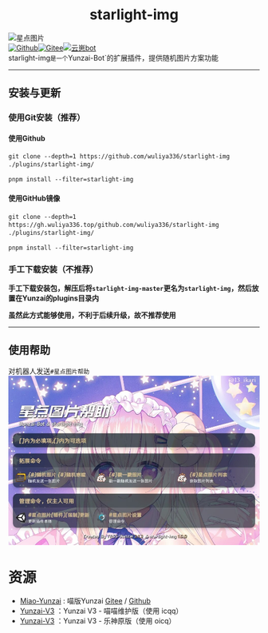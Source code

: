 # <center>starlight-img</center>

![星点图片](https://count.wuliya.cn/?name=starlight-img)<br>
[![Github](https://img.shields.io/badge/Github-星点图片-black?style=flat-square&logo=github)](https://github.com/wuliya336/starlight-img)[![Gitee](https://img.shields.io/badge/Gitee-星点图片-black?style=flat-square&logo=gitee)](https://github.com/wuliya336/starlight-img)[![云崽bot](https://img.shields.io/badge/云崽-v3.0.0-black?style=flat-square&logo=dependabot)](https://gitee.com/Le-niao/Yunzai-Bot)<br>
starlight-img`是一个`Yunzai-Bot`的扩展插件，提供随机图片方案功能<br>

---

## 安装与更新

### 使用Git安装（推荐）

#### **使用Github**

```
git clone --depth=1 https://github.com/wuliya336/starlight-img ./plugins/starlight-img/
```

```
pnpm install --filter=starlight-img
```

#### **使用GitHub镜像**

```
git clone --depth=1 https://gh.wuliya336.top/github.com/wuliya336/starlight-img ./plugins/starlight-img/
```

```
pnpm install --filter=starlight-img
```

### 手工下载安装（不推荐）

**手工下载安装包，解压后将`starlight-img-master`更名为`starlight-img`，然后放置在Yunzai的plugins目录内<br>**

**虽然此方式能够使用，不利于后续升级，故不推荐使用<br>**

---

## 使用帮助

对机器人发送`#星点图片帮助`
![星点图片帮助](./resources/help.jpg)

# 资源

- [Miao-Yunzai](https://github.com/yoimiya-kokomi/Miao-Yunzai) : 喵版Yunzai [Gitee](https://gitee.com/yoimiya-kokomi/Miao-Yunzai)
  / [Github](https://github.com/yoimiya-kokomi/Miao-Yunzai)
- [Yunzai-V3](https://github.com/yoimiya-kokomi/Yunzai-Bot) ：Yunzai V3 - 喵喵维护版（使用 icqq）
- [Yunzai-V3](https://gitee.com/Le-niao/Yunzai-Bot) ：Yunzai V3 - 乐神原版（使用 oicq）
